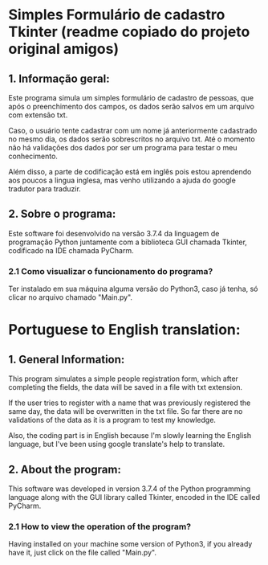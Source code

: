 # Simples Formulário de cadastro Tkinter (readme copiado do projeto original amigos)

## 1. Informação geral:

Este programa simula um simples formulário de cadastro de pessoas, que após o preenchimento dos campos, os dados serão salvos em um arquivo com extensão txt.

Caso, o usuário tente cadastrar com um nome já anteriormente cadastrado no mesmo dia, os dados serão sobrescritos no arquivo txt. Até o momento não há validações dos dados por ser um programa para testar o meu conhecimento.

Além disso, a parte de codificação está em inglês pois estou aprendendo aos poucos a lingua inglesa, mas venho utilizando a ajuda do google tradutor para traduzir.

## 2. Sobre o programa:

Este software foi desenvolvido na versão 3.7.4 da linguagem de programação Python juntamente com a biblioteca GUI chamada Tkinter, codificado na IDE chamada PyCharm.

### 2.1 Como visualizar o funcionamento do programa?

Ter instalado em sua máquina alguma versão do Python3, caso já tenha, só clicar no arquivo chamado "Main.py".



# Portuguese to English translation:

## 1. General Information:

This program simulates a simple people registration form, which after completing the fields, the data will be saved in a file with txt extension.

If the user tries to register with a name that was previously registered the same day, the data will be overwritten in the txt file. So far there are no validations of the data as it is a program to test my knowledge.

Also, the coding part is in English because I'm slowly learning the English language, but I've been using google translate's help to translate.

## 2. About the program:

This software was developed in version 3.7.4 of the Python programming language along with the GUI library called Tkinter, encoded in the IDE called PyCharm.

### 2.1 How to view the operation of the program?

Having installed on your machine some version of Python3, if you already have it, just click on the file called "Main.py".



